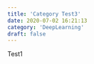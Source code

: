 ```yaml
---
title: 'Category Test3'
date: 2020-07-02 16:21:13
category: 'DeepLearning'
draft: false
---
```


Test1
